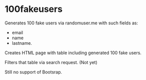 # 100fakeusers

Generates 100 fake users via randomuser.me with such fields as:
- email
- name
- lastname.

Creates HTML page with table including generated 100 fake users.

Filters that table via search request. (Not yet)

Still no support of Bootsrap.
